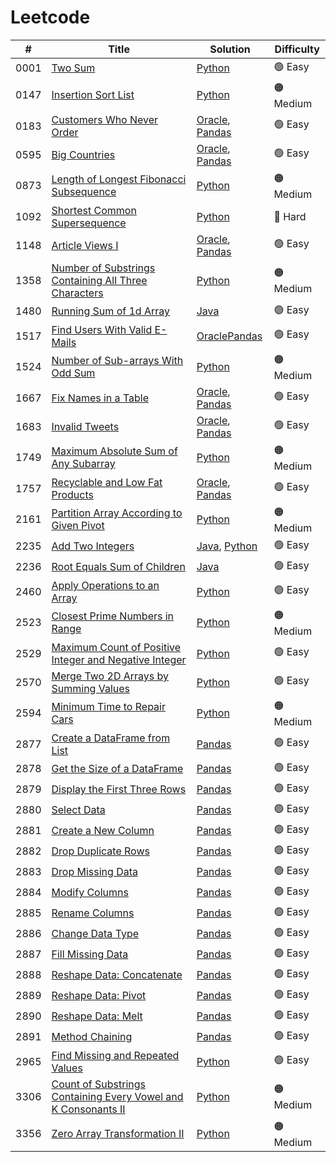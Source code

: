 # Leetcode

|#|Title|Solution|Difficulty|
|-|-----|--------|----------|
|0001|[Two Sum](https://leetcode.com/problems/two-sum/description/)|[Python](/submissions/0001-two-sum/solution.py)|🟢 Easy|
|0147|[Insertion Sort List](https://leetcode.com/problems/insertion-sort-list/description/)|[Python](/submissions/0147-insertion-sort-list/solution.py)|🟠 Medium|
|0183|[Customers Who Never Order](https://leetcode.com/problems/customers-who-never-order/description/)|[Oracle](/submissions/0183-customers-who-never-order/solution.sql), [Pandas](/submissions/0183-customers-who-never-order/solution.py)|🟢 Easy|
|0595|[Big Countries](https://leetcode.com/problems/big-countries/)|[Oracle](/submissions/0595-big-countries/solution.sql), [Pandas](/submissions/0595-big-countries/solution.py)|🟢 Easy|
|0873|[Length of Longest Fibonacci Subsequence](https://leetcode.com/problems/length-of-longest-fibonacci-subsequence/description/)|[Python](/submissions/0873-length-of-longest-fibonacci-subsequence/solution.py)|🟠 Medium|
|1092|[Shortest Common Supersequence](https://leetcode.com/problems/shortest-common-supersequence/description/)|[Python](submissions/1092-shortest-common-supersequence/solution.py)|🔴 Hard|
|1148|[Article Views I](https://leetcode.com/problems/article-views-i/description/)|[Oracle](/submissions/1148-article-views-i/solution.sql), [Pandas](/submissions/1148-article-views-i/solution.py)|🟢 Easy|
|1358|[Number of Substrings Containing All Three Characters](https://leetcode.com/problems/number-of-substrings-containing-all-three-characters/description/)|[Python](/submissions/1358-number-of-substrings-containing-all-three-characters/solution.py)|🟠 Medium|
|1480|[Running Sum of 1d Array](https://leetcode.com/problems/running-sum-of-1d-array/description/)|[Java](/submissions/1480-running-sum-of-1d-array/solution.java)|🟢 Easy|
|1517|[Find Users With Valid E-Mails](https://leetcode.com/problems/find-users-with-valid-e-mails/description/)|[Oracle](/submissions/1517-find-users-with-valid-e-mails/solution.sql)[Pandas](/submissions/1517-find-users-with-valid-e-mails/solution.py)|🟢 Easy|
|1524|[Number of Sub-arrays With Odd Sum](https://leetcode.com/problems/number-of-sub-arrays-with-odd-sum/description/)|[Python](/submissions/1524-number-of-sub-arrays-with-odd-sum/solution.py)|🟠 Medium|
|1667|[Fix Names in a Table](https://leetcode.com/problems/fix-names-in-a-table/description/)|[Oracle](/submissions/1667-fix-names-in-a-table/solution.sql), [Pandas](/submissions/1667-fix-names-in-a-table/solution.py)|🟢 Easy|
|1683|[Invalid Tweets](https://leetcode.com/problems/invalid-tweets/description/)|[Oracle](/submissions/1683-invalid-tweets/solution.sql), [Pandas](/submissions/1683-invalid-tweets/solution.py)|🟢 Easy|
|1749|[Maximum Absolute Sum of Any Subarray](https://leetcode.com/problems/maximum-absolute-sum-of-any-subarray/description/)|[Python](/submissions/1749-maximum-absolute-sum-of-any-subarray/solution.py)|🟠 Medium|
|1757|[Recyclable and Low Fat Products](https://leetcode.com/problems/recyclable-and-low-fat-products/description/)|[Oracle](/submissions/1757-recyclable-and-low-fat-products/solution.sql), [Pandas](/submissions/1757-recyclable-and-low-fat-products/solution.py)|🟢 Easy|
|2161|[Partition Array According to Given Pivot](https://leetcode.com/problems/partition-array-according-to-given-pivot/description/)|[Python](/submissions/2161-partition-array-according-to-given-pivot/solution.py)|🟠 Medium|
|2235|[Add Two Integers](https://leetcode.com/problems/add-two-integers/)|[Java](/submissions/2235-add-two-integers/solution.java), [Python](/submissions/2235-add-two-integers/solution.py)|🟢 Easy|
|2236|[Root Equals Sum of Children](https://leetcode.com/problems/root-equals-sum-of-children/description/)|[Java](/submissions/2236-root-equals-sum-of-children/solution.java)|🟢 Easy|
|2460|[Apply Operations to an Array](https://leetcode.com/problems/apply-operations-to-an-array/description/)|[Python](/submissions/2460-apply-operations-to-an-array/solution.py)|🟢 Easy|
|2523|[Closest Prime Numbers in Range](https://leetcode.com/problems/closest-prime-numbers-in-range/description/)|[Python](/submissions/2523-closest-prime-numbers-in-range/solution.py)|🟠 Medium|
|2529|[Maximum Count of Positive Integer and Negative Integer](https://leetcode.com/problems/maximum-count-of-positive-integer-and-negative-integer/description/)|[Python](/submissions/2529-maximum-count-of-positive-integer-and-negative-integer/solution.py)|🟢 Easy|
|2570|[Merge Two 2D Arrays by Summing Values](https://leetcode.com/problems/merge-two-2d-arrays-by-summing-values/description/)|[Python](/submissions/2570-merge-two-2d-arrays-by-summing-values/solution.py)|🟢 Easy|
|2594|[Minimum Time to Repair Cars](https://leetcode.com/problems/minimum-time-to-repair-cars/description/)|[Python](/submissions/2594-minimum-time-to-repair-cars/solution.py)|🟠 Medium|
|2877|[Create a DataFrame from List](https://leetcode.com/problems/create-a-dataframe-from-list/description/)|[Pandas](/submissions/2877-create-a-dataframe-from-list/solution.py)|🟢 Easy|
|2878|[Get the Size of a DataFrame](https://leetcode.com/problems/get-the-size-of-a-dataframe/description/)|[Pandas](/submissions/2878-get-the-size-of-a-dataframe/solution.py)|🟢 Easy|
|2879|[Display the First Three Rows](https://leetcode.com/problems/display-the-first-three-rows/description/)|[Pandas](/submissions/2879-display-the-first-three-rows/solution.py)|🟢 Easy|
|2880|[Select Data](https://leetcode.com/problems/select-data/description/)|[Pandas](/submissions/2880-select-data/solution.py)|🟢 Easy|
|2881|[Create a New Column](https://leetcode.com/problems/create-a-new-column/description/)|[Pandas](/submissions/2881-create-a-new-column)|🟢 Easy|
|2882|[Drop Duplicate Rows](https://leetcode.com/problems/drop-duplicate-rows/description/)|[Pandas](/submissions/2882-drop-duplicate-rows/solution.py)|🟢 Easy|
|2883|[Drop Missing Data](https://leetcode.com/problems/drop-missing-data/description/)|[Pandas](/submissions/2883-drop-missing-data/solution.py)|🟢 Easy|
|2884|[Modify Columns](https://leetcode.com/problems/modify-columns/description/)|[Pandas](https://github.com/in27sung/LeetCode/blob/main/submissions/2884-modify-columns/solution.py)|🟢 Easy|
|2885|[Rename Columns](https://leetcode.com/problems/rename-columns/description/)|[Pandas](/submissions/2885-rename-columns/solution.py)|🟢 Easy|
|2886|[Change Data Type](https://leetcode.com/problems/change-data-type/description/)|[Pandas](/submissions/2886-change-data-type/solution.py)|🟢 Easy|
|2887|[Fill Missing Data](https://leetcode.com/problems/fill-missing-data/description/)|[Pandas](/submissions/2887-fill-missing-data)|🟢 Easy|
|2888|[Reshape Data: Concatenate](https://leetcode.com/problems/reshape-data-concatenate/description/)|[Pandas](/submissions/2888-reshape-data-concatenate/solution.py)|🟢 Easy|
|2889|[Reshape Data: Pivot](https://leetcode.com/problems/reshape-data-pivot/description/)|[Pandas](/submissions/2889-reshape-data-pivot/solution.py)|🟢 Easy|
|2890|[Reshape Data: Melt](https://leetcode.com/problems/reshape-data-melt/description/)|[Pandas](/submissions/2890-reshape-data-melt/solution.py)|🟢 Easy|
|2891|[Method Chaining](https://leetcode.com/problems/method-chaining/description/)|[Pandas](/submissions/2891-method-chaining/solution.py)|🟢 Easy|
|2965|[Find Missing and Repeated Values](https://leetcode.com/problems/find-missing-and-repeated-values/description/)|[Python](/submissions/2965-find-missing-and-repeated-values/solution.py)|🟢 Easy|
|3306|[Count of Substrings Containing Every Vowel and K Consonants II](https://leetcode.com/problems/count-of-substrings-containing-every-vowel-and-k-consonants-ii/description/)|[Python](/submissions/3306-count-of-substrings-containing-every-vowel-and-k-consonants-ii/solution.py)|🟠 Medium|
|3356|[Zero Array Transformation II](https://leetcode.com/problems/zero-array-transformation-ii/description/)|[Python](/submissions/3356-zero-array-transformation-ii/solution.py)|🟠 Medium|
